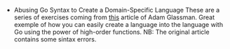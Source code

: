 * Abusing Go Syntax to Create a Domain-Specific Language
These are a series of exercises coming from [this](https://blog.gopheracademy.com/advent-2016/go-syntax-for-dsls/) article of Adam Glassman.
Great exemple of how you can easily create a language into the language with Go using the power of high-order functions.
NB: The original article contains some sintax errors.